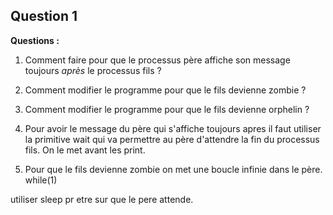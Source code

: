 ## Question 1

**Questions :**

1. Comment faire pour que le processus père affiche son message toujours *après* le processus fils ?
2. Comment modifier le programme pour que le fils devienne  zombie ?
3. Comment modifier le programme pour que le fils devienne orphelin ?

1. Pour avoir le message du père qui s'affiche toujours apres il faut utiliser la primitive wait qui va permettre au père d'attendre la fin du processus fils. On le met avant les print.

2. Pour que le fils devienne zombie on met une boucle infinie dans le père. while(1) 

utiliser sleep pr etre sur que le pere attende.